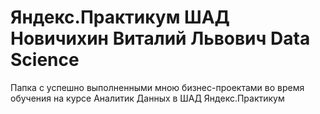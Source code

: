 # Яндекс.Практикум ШАД Новичихин Виталий Львович Data Science
Папка с успешно выполненными мною бизнес-проектами во время обучения на курсе Аналитик Данных в ШАД Яндекс.Практикум
